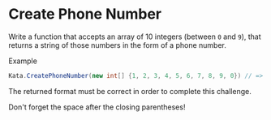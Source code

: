 # Create Phone Number

Write a function that accepts an array of 10 integers (between `0` and `9`),
that returns a string of those numbers in the form of a phone number.

Example

```csharp
Kata.CreatePhoneNumber(new int[] {1, 2, 3, 4, 5, 6, 7, 8, 9, 0}) // => returns "(123) 456-7890"
```

The returned format must be correct in order to complete this challenge.

Don't forget the space after the closing parentheses!